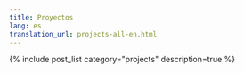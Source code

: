```yaml
---
title: Proyectos
lang: es
translation_url: projects-all-en.html
---
```


{% include post_list category="projects" description=true %}
